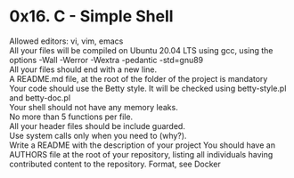 # 0x16. C - Simple Shell
Allowed editors: vi, vim, emacs \
All your files will be compiled on Ubuntu 20.04 LTS using gcc, using the options -Wall -Werror -Wextra -pedantic -std=gnu89 \
All your files should end with a new line. \
A README.md file, at the root of the folder of the project is mandatory \
Your code should use the Betty style. It will be checked using betty-style.pl and betty-doc.pl \
Your shell should not have any memory leaks. \
No more than 5 functions per file. \
All your header files should be include guarded. \
Use system calls only when you need to (why?). \
Write a README with the description of your project
You should have an AUTHORS file at the root of your repository, listing all individuals having contributed content to the repository. Format, see Docker
